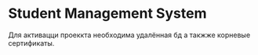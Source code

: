 # Student Management System 
Для активацци проеккта необходима удалённая бд а такжже корневые сертификаты.
